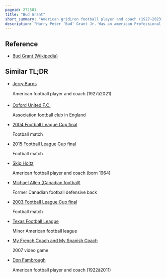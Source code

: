 ```yaml
---
pageid: 272581
title: "Bud Grant"
short_summary: "American gridiron football player and coach (1927–2023)"
description: "Harry Peter 'Bud' Grant Jr. Was an american Professional Gridiron Football Player and Coach in the National Football League and Canadian Football League. Grant was head Coach of the Nfl's Minnesota Vikings for 18 Seasons ; he was the Team's second and fourth Head Coach, leading them to four Super Bowl Appearances, 11 Division Titles, one League Championship and three National Football Conference Championships. He was the head Coach of the Winnipeg Blue Bombers for 10 Seasons winning the grey Cup four Times."
---
```


## Reference

- [Bud Grant (Wikipedia)](https://en.wikipedia.org/?curid=272581)

## Similar TL;DR

- [Jerry Burns](/tldr/en/jerry-burns)

  American football player and coach (1927â2021)

- [Oxford United F.C.](/tldr/en/oxford-united-fc)

  Association football club in England

- [2004 Football League Cup final](/tldr/en/2004-football-league-cup-final)

  Football match

- [2015 Football League Cup final](/tldr/en/2015-football-league-cup-final)

  Football match

- [Skip Holtz](/tldr/en/skip-holtz)

  American football player and coach (born 1964)

- [Michael Allen (Canadian football)](/tldr/en/michael-allen-canadian-football)

  Former Canadian football defensive back

- [2003 Football League Cup final](/tldr/en/2003-football-league-cup-final)

  Football match

- [Texas Football League](/tldr/en/texas-football-league)

  Minor American football league

- [My French Coach and My Spanish Coach](/tldr/en/my-french-coach-and-my-spanish-coach)

  2007 video game

- [Don Fambrough](/tldr/en/don-fambrough)

  American football player and coach (1922â2011)
